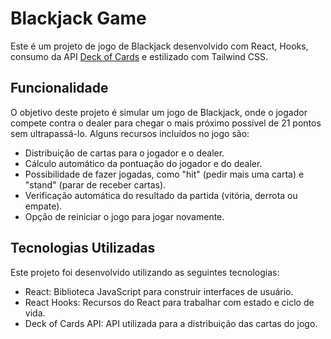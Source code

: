 # Blackjack Game

Este é um projeto de jogo de Blackjack desenvolvido com React, Hooks, consumo da API [Deck of Cards](https://deckofcardsapi.com/) e estilizado com Tailwind CSS.

## Funcionalidade

O objetivo deste projeto é simular um jogo de Blackjack, onde o jogador compete contra o dealer para chegar o mais próximo possível de 21 pontos sem ultrapassá-lo. Alguns recursos incluídos no jogo são:

- Distribuição de cartas para o jogador e o dealer.
- Cálculo automático da pontuação do jogador e do dealer.
- Possibilidade de fazer jogadas, como "hit" (pedir mais uma carta) e "stand" (parar de receber cartas).
- Verificação automática do resultado da partida (vitória, derrota ou empate).
- Opção de reiniciar o jogo para jogar novamente.

## Tecnologias Utilizadas

Este projeto foi desenvolvido utilizando as seguintes tecnologias:

- React: Biblioteca JavaScript para construir interfaces de usuário.
- React Hooks: Recursos do React para trabalhar com estado e ciclo de vida.
- Deck of Cards API: API utilizada para a distribuição das cartas do jogo.
